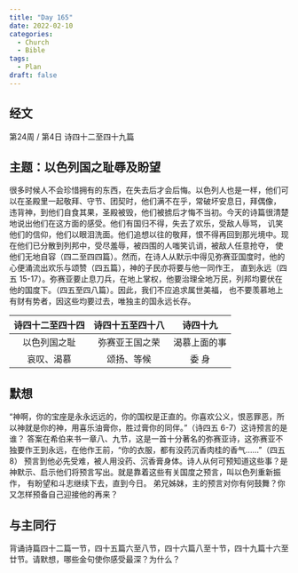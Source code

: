 ```yaml
---
title: "Day 165"
date: 2022-02-10
categories:
  - Church
  - Bible
tags:
  - Plan
draft: false
---
```


## 经文
第24周 / 第4日 诗四十二至四十九篇

## 主题：以色列国之耻辱及盼望
很多时候人不会珍惜拥有的东西，在失去后才会后悔。以色列人也是一样，他们可以在圣殿里一起敬拜、守节、团契时，他们满不在乎，常破坏安息日，拜偶像，
违背神，到他们自食其果，圣殿被毁，他们被掳后才悔不当初。今天的诗篇很清楚地说出他们在这方面的感受。他们有国归不得，失去了欢乐，受敌人辱骂，
讥笑他们的信仰，他们以眼泪洗面。他们追想以往的敬拜，恨不得再回到那光境中。现在他们已分散到列邦中，受尽羞辱，被四围的人嗤笑讥诮，被敌人任意抢夺，
使他们无地自容（四二至四四篇）。然而，在诗人从默示中得见弥赛亚国度时，他的心便涌流出欢乐与颂赞（四五篇），神的子民亦将要与他一同作王，
直到永远（四五  15-17）。弥赛亚要止息刀兵，在地上掌权，他要治理全地万民，列邦均要伏在他的国度下。（四五至四八篇）。因此，我们不应追求属世美福，
也不要羡慕地上有财有势者，因这些均要过去，唯独主的国永远长存。

|  诗四十二至四十四  |  诗四十五至四十八  |   诗四十九   |
|:----------:|:----------:|:--------:|
|   以色列国之耻   |  弥赛亚王国之荣   |  渴慕上面的事  |
|   哀叹、渴慕    |   颂扬、等候    |   委 身    |

## 默想
“神啊，你的宝座是永永远远的，你的国权是正直的。你喜欢公义，恨恶罪恶，所以神就是你的神，用喜乐油膏你，胜过膏你的同伴。”（诗四五  6-7）这诗预言的是谁？
答案在希伯来书一章八、九节，这是一首十分著名的弥赛亚诗，这弥赛亚不独要作王到永远，在他作王前，“你的衣服，都有没药沉香肉桂的香气……”（四五8）
预言到他必先受难，被人用没药、沉香膏身体。诗人从何可预知道这些事？是神默示、启示他们将预言写出。就是靠着这些有关国度之预言，叫以色列重新振作，
有盼望和斗志继续下去，直到今日。
弟兄姊妹，主的预言对你有何鼓舞？你又怎样预备自己迎接他的再来？

## 与主同行
背诵诗篇四十二篇一节，四十五篇六至八节，四十六篇八至十节，四十九篇十六至廿节。请默想，哪些金句使你感受最深？为什么？


[comment]: <> (## 附录)

